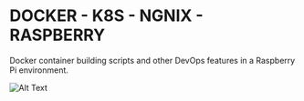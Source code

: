 # DOCKER - K8S - NGNIX - RASPBERRY
Docker container building scripts and other DevOps features in a Raspberry Pi environment.

![Alt Text](https://raw.githubusercontent.com/Wei1234c/Broccoli/master/jpgs/Broccoli_cluster_cover.gif)

